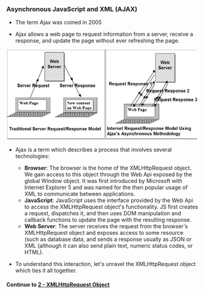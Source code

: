 ### Asynchronous JavaScript and XML (AJAX)
* The term Ajax was coined in 2005
  
* Ajax allows a web page to request information from a server, receive a response, and update the page without ever refreshing the page.
  
![Ajax response model](../imgs/ajax_response_model.png)
  
* Ajax is a term which describes a process that involves several technologies:
  * **Browser**: The browser is the home of the XMLHttpRequest object. We gain access to this object through the Web Api exposed by the global Window object. It was first introduced by Microsoft with Internet Explorer 5 and was named for the then popular usage of XML to communicate between applications.
  * **JavaScript**: JavaScript uses the interface provided by the Web Api to access the XMLHttpRequest object's functionality. JS first creates a request, dispatches it, and then uses DOM manipulation and callback functions to update the page with the resulting response.
  * **Web Server**: The server receives the request from the browser's XMLHttpRequest object and exposes access to some resource (such as database data, and sends a response usually as JSON or XML (although it can also send plain text, numeric status codes, or HTML).
  
* To understand this interaction, let's unravel the XMLHttpRequest object which ties it all together.
  
#### Continue to [2 - XMLHttpRequest Object](2_XHRObject.md)